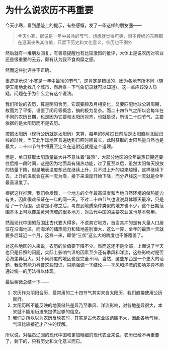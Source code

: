 # 为什么说农历不再重要

今天小寒，看到墨迹上的提示，有些感慨，发了一条这样的朋友圈——

> 今天小寒，据说是一年中最冷的节气，想想就觉得可笑，很多传统的东西都在逐渐丧失其价值，只留下历史和文化意义，农历也不例外

然后就有一堆朋友回复，有善意提醒也有比较激烈的批评，大体上是说农历对农业还是很重要的云云，颇有认为我不食肉糜之感。

然而这些批评并不正确。

墨迹提示说“小寒是一年中最冷的节气”，这肯定是错误的，因为各地有所不同（随便天南地北找几个城市，然后查一下气象记录就可以知道）。这一点应该没人质疑，问题在于为什么会有这个说法。

我们所说的农历，算是阴阳合历，它既要顾及月相变化，又要匹配地球公转周期，故而为了平衡，设置了闰月等概念，搞的极为复杂。而二十四节气之所以会每年在不同的农历日期，也是因为它要和太阳历对齐，也就是说，所谓二十四节气，主要依据的是太阳历而不是农历。

按照太阳历（现行公历就是太阳历）来算，每年的6月22日前后是太阳直射北回归线的时候，当天北半球地区普遍达到日照时间最长，此时获取的太阳热量自然也是最大，二十四节气中将夏至定义在这附近就是这个道理。

但是，单日获取太阳热量最大并不意味着“最热”，大部分地区的全年最热日期还要往后推一段时间，这是因为地面具有储热功能，过了夏至以后，虽然太阳每天投放的热量下降，但是地表温度却还在继续上升，只不过上升的越来越慢，这样继续下去，上升的温度会在某一天为零，接下来温度开始下降，而分界线这一天就是全年最高温度了。

根据这样推理，我们会发现，一个地方的全年最高温度和当地自然环境的储热能力有关，因此很难保证在一年的同一天，不过二十四节气也没说具体哪天最冷，只是给了一个范围，通常是小寒之后，考虑到地质条件类似的地方也不少，这个日期范围基本上可以覆盖黄河流域的很多地方，对古代中国的主要农业区也基本够用。

然而现代中国的范围比古代要大得多，不说其它地方，首当其冲的是有大量人口居住在沿海地区，而海洋的储热能力和陆地差别很大，这么一算，全年的最热一天就要多后延近一个月，这样一来，即使“三伏”这么大的跨度也不够覆盖了。

对这些地区的人来说，农历的价值要下降不少。然而这还不是全部，上面说了半天也只是日照的问题，实际上影响气温的因素至少还有季风和洋流，这些影响对是否沿海差异巨大，对不同纬度的地区也是完全不同，当然，这些东西是一个更大的话题，我没有能力科普这些知识，只能强调一下结论——季风和洋流的影响差异不能通过统一的历法得以体现。

最后稍微总结一下——

1. 农历作为阴阳合历，最常用的二十四节气其实来自太阳历，我们直接使用公历就行。
2. 太阳历所不能反映的地表储热差异乃至季风、洋流影响，对各地差异很大，本来就不能用历法来提供足够的信息。
3. 我们之所以以为农历反映农时，其实是古代农业区范围不大，因此各地气候、气温比较接近才产生的误解。

所以说，对幅员辽阔的现代中国和更加精细的现代农业来说，农历已经不再重要了，剩下的，只有历史和文化意义而已。